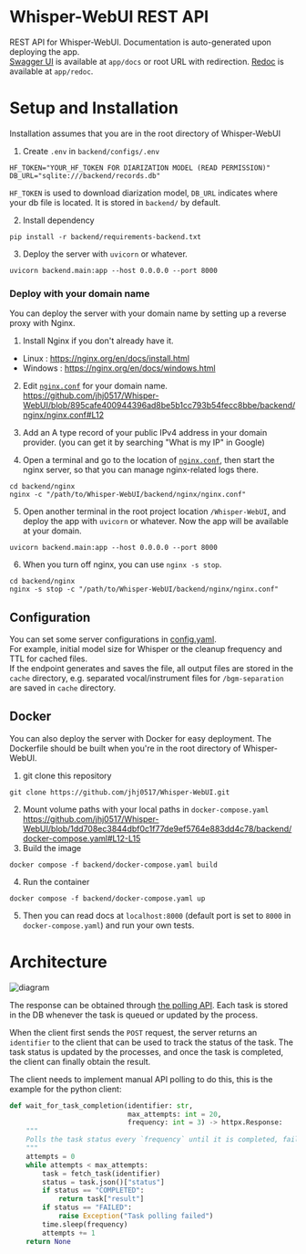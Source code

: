 # Whisper-WebUI REST API
REST API for Whisper-WebUI. Documentation is auto-generated upon deploying the app.
<br>[Swagger UI](https://github.com/swagger-api/swagger-ui) is available at `app/docs` or root URL with redirection. [Redoc](https://github.com/Redocly/redoc) is available at `app/redoc`.

# Setup and Installation

Installation assumes that you are in the root directory of Whisper-WebUI

1. Create `.env` in `backend/configs/.env`
```
HF_TOKEN="YOUR_HF_TOKEN FOR DIARIZATION MODEL (READ PERMISSION)"
DB_URL="sqlite:///backend/records.db"
```
`HF_TOKEN` is used to download diarization model, `DB_URL` indicates where your db file is located. It is stored in `backend/` by default.

2. Install dependency
```
pip install -r backend/requirements-backend.txt
```

3. Deploy the server with `uvicorn` or whatever. 
```
uvicorn backend.main:app --host 0.0.0.0 --port 8000
```

### Deploy with your domain name
You can deploy the server with your domain name by setting up a reverse proxy with Nginx.

1. Install Nginx if you don't already have it.
- Linux : https://nginx.org/en/docs/install.html
- Windows : https://nginx.org/en/docs/windows.html

2. Edit [`nginx.conf`](https://github.com/jhj0517/Whisper-WebUI/blob/master/backend/nginx/nginx.conf) for your domain name.
https://github.com/jhj0517/Whisper-WebUI/blob/895cafe400944396ad8be5b1cc793b54fecc8bbe/backend/nginx/nginx.conf#L12

3. Add an A type record of your public IPv4 address in your domain provider. (you can get it by searching "What is my IP" in Google)

4. Open a terminal and go to the location of [`nginx.conf`](https://github.com/jhj0517/Whisper-WebUI/blob/master/backend/nginx/nginx.conf), then start the nginx server, so that you can manage nginx-related logs there.
```shell
cd backend/nginx
nginx -c "/path/to/Whisper-WebUI/backend/nginx/nginx.conf"
```

5. Open another terminal in the root project location `/Whisper-WebUI`, and deploy the app with `uvicorn` or whatever. Now the app will be available at your domain.
```shell
uvicorn backend.main:app --host 0.0.0.0 --port 8000
```

6. When you turn off nginx, you can use `nginx -s stop`.
```shell
cd backend/nginx
nginx -s stop -c "/path/to/Whisper-WebUI/backend/nginx/nginx.conf"
```


## Configuration
You can set some server configurations in [config.yaml](https://github.com/jhj0517/Whisper-WebUI/blob/master/backend/configs/config.yaml). 
<br>For example, initial model size for Whisper or the cleanup frequency and TTL for cached files.
<br>If the endpoint generates and saves the file, all output files are stored in the `cache` directory, e.g. separated vocal/instrument files for `/bgm-separation` are saved in `cache` directory.

## Docker
You can also deploy the server with Docker for easy deployment.
The Dockerfile should be built when you're in the root directory of Whisper-WebUI.

1. git clone this repository
```
git clone https://github.com/jhj0517/Whisper-WebUI.git
```
2. Mount volume paths with your local paths in `docker-compose.yaml`
https://github.com/jhj0517/Whisper-WebUI/blob/1dd708ec3844dbf0c1f77de9ef5764e883dd4c78/backend/docker-compose.yaml#L12-L15
3. Build the image
```
docker compose -f backend/docker-compose.yaml build
```
4. Run the container
```
docker compose -f backend/docker-compose.yaml up
```

5. Then you can read docs at `localhost:8000` (default port is set to `8000` in `docker-compose.yaml`) and run your own tests. 


# Architecture

![diagram](https://github.com/user-attachments/assets/37d2ab2d-4eb4-4513-bb7b-027d0d631971)

The response can be obtained through [the polling API](https://docs.oracle.com/en/cloud/saas/marketing/responsys-develop/API/REST/Async/asyncApi-v1.3-requests-requestId-get.htm).
Each task is stored in the DB whenever the task is queued or updated by the process.

When the client first sends the `POST` request, the server returns an `identifier` to the client that can be used to track the status of the task. The task status is updated by the processes, and once the task is completed,  the client can finally obtain the result.

The client needs to implement manual API polling to do this, this is the example for the python client:
```python
def wait_for_task_completion(identifier: str,
                             max_attempts: int = 20,
                             frequency: int = 3) -> httpx.Response:
    """
    Polls the task status every `frequency` until it is completed, failed, or the `max_attempts` are reached.
    """
    attempts = 0
    while attempts < max_attempts:
        task = fetch_task(identifier)
        status = task.json()["status"]
        if status == "COMPLETED":
            return task["result"]
        if status == "FAILED":
            raise Exception("Task polling failed")
        time.sleep(frequency)
        attempts += 1
    return None
```
